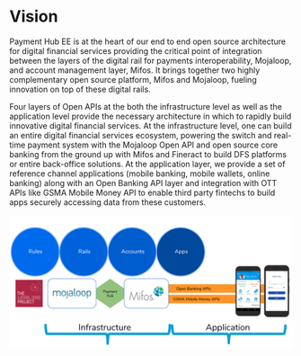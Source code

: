 # Vision

Payment Hub EE is at the heart of our end to end open source architecture for digital financial services providing the critical point of integration between the layers of the digital rail for payments interoperability, Mojaloop, and account management layer, Mifos. It brings together two highly complementary open source platform, Mifos and Mojaloop, fueling innovation on top of these digital rails.

Four layers of Open APIs at the both the infrastructure level as well as the application level provide the necessary architecture in which to rapidly build innovative digital financial services. At the infrastructure level, one can build an entire digital financial services ecosystem, powering the switch and real-time payment system with the Mojaloop Open API and open source core banking from the ground up with Mifos and Fineract to build DFS platforms or entire back-office solutions. At the application layer, we provide a set of reference channel applications \(mobile banking, mobile wallets, online banking\) along with an Open Banking API layer and integration with OTT APIs like GSMA Mobile Money API to enable third party fintechs to build apps securely accessing data from these customers.



![](../../.gitbook/assets/screenshot-2020-05-05-at-4.27.23-pm.png)

  


